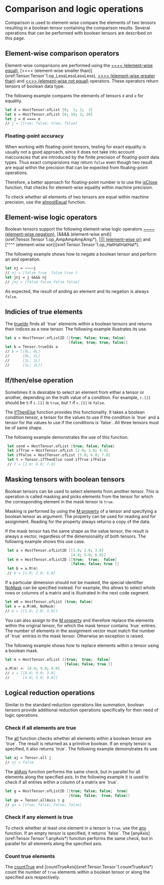 # Comparison and logic operations

Comparison is used to element-wise compare the elements of two tensors resulting in a boolean tensor containing the comparison results.
Several operations that can be performed with boolean tensors are described on this page.

## Element-wise comparison operators
Element-wise comparisons are performed using the [==== (element-wise equal)](xref:Tensor.Tensor`1.op_EqualsEqualsEqualsEquals*), [<<<< (element-wise smaller than)](xref:Tensor.Tensor`1.op_LessLessLessLess), [>>>> (element-wise greater than)](xref:op_GreaterGreaterGreaterGreater) and [<<>> (element-wise not equal)](xref:op_LessLessGreaterGreater) operators.
These operators return tensors of boolean data type.

The following example compares the elements of tensors `d` and `e` for equality.
```fsharp
let d = HostTensor.ofList [0;  1; 2;  3]
let e = HostTensor.ofList [0; 10; 2; 30]
let j = d ==== e
// j = [true; false; true; false]
```

### Floating-point accuracy
When working with floating-point tensors, testing for exact equality is usually not a good approach, since it does not take into account inaccuracies that are introduced by the finite precision of floating-point data types.
Thus exact comparisions may return `false` even though two result are equal within the precision that can be expected from floating-point operations.

Therefore, a better approach for floating-point number is to use the [isClose](xref:Tensor.Tensor`1.isClose*) function, that checks for element-wise equality within machine precision.

To check whether all elements of two tensors are equal within machine precision, use the [almostEqual](xref:Tensor.Tensor`1.almostEqual*) function.


## Element-wise logic operators
Boolean tensors support the following element-wise logic operators [~~~~ (element-wise negation)](xref:Tensor.Tensor`1.op_TwiddleTwiddleTwiddleTwiddle*), [&&&& (element-wise and)](xref:Tensor.Tensor`1.op_AmpAmpAmpAmp*),  [|||| (element-wise or)](xref:Tensor.Tensor`1.op_BarBarBarBar*) and [^^^^ (element-wise xor)](xref:Tensor.Tensor`1.op_HatHatHatHat*).

The following example shows how to negate a boolean tensor and perform an and operation.

```fsharp
let nj = ~~~~j
// nj = [false true  false true ]
let jnj = j &&&& nj
// jnj = [false false false false]
```

As expected, the result of anding an element and its negation is always `false`.

## Indicies of true elements
The [trueIdx](xref:Tensor.Tensor`1.trueIdx*) finds all `true` elements within a boolean tensors and returns their indices as a new tensor.
The following example illustrates its use.

```fsharp
let a = HostTensor.ofList2D [[true; false; true; false]
                             [false; true; true; false]]
let b = Tensor.trueIdx a
// b = [[0L; 0L]
//      [0L; 2L]
//      [1L; 1L]
//      [1L; 2L]]
```

## If/then/else operation
Sometimes it is desirable to select an element from either a tensor or another, depending on the truth value of a condition.
For example, `r.[1]` should be `5` if `c.[1]` is `true`, but `7` if `c.[1]` is `false`.

The [ifThenElse](xref:Tensor.Tensor`1.ifThenElse) function provides this functionality.
It takes a boolean condition tensor, a tensor for the values to use if the condition is `true` and a tensor for the values to use if the conditions is `false`.
All three tensors must be of same shape.

The following example demonstrates the use of this function.

```fsharp
 let cond = HostTensor.ofList [true; false; false]
 let ifTrue = HostTensor.ofList [2.0; 3.0; 4.0]
 let ifFalse = HostTensor.ofList [5.0; 6.0; 7.0]
 let t = Tensor.ifThenElse cond ifTrue ifFalse
 // t = [2.0; 6.0; 7.0]
```

## Masking tensors with boolean tensors
Boolean tensors can be used to select elements from another tensor.
This is operation is called masking and picks elements from the tensor for which the corresponding element in the mask tensor is `true`.

Masking is performed by using the [M property](xref:Tensor.Tensor`1.M*) of a tensor and specifying a boolean tensor as argument.
The property can be used for reading and for assignment.
Reading for the property always returns a copy of the data.

If the mask tensor has the same shape as the value tensor, the result is always a vector, regardless of the dimensionality of both tensors.
The following example shows this use case.

```fsharp
 let a = HostTensor.ofList2D [[1.0; 2.0; 3.0]
                              [4.0; 5.0; 6.0]]
 let m = HostTensor.ofList2D [[true;  true;  false]
                              [false; false; true ]]
 let b = a.M(m)
 // b = [1.0; 2.0; 6.0]
```

If a particular dimension should not be masked, the special identifier [NoMask](xref:Tensor.TensorVal.NoMask) can be specified instead.
For example, this allows to select whole rows or columns of a matrix and is illustrated in the next code segment.

```fsharp
let m0 = HostTensor.ofList [true; false]
let e = a.M(m0, NoMask)
// e = [[1.0; 2.0; 3.0]]
```

You can also assign to the [M property](xref:Tensor.Tensor`1.M*) and therefore replace the elements within the original tensor, for which the mask tensor contains `true` entries.
The number of elements in the assignment vector must match the number of `true` entries in the mask tensor.
Otherwise an exception is raised.

The following example shows how to replace elements within a tensor using a boolean mask.

```fsharp
let m = HostTensor.ofList [[true;  true;  false]
                           [false; false; true ]]
a.M(m) <- [8.0; 9.0; 0.0]
// a = [[8.0; 9.0; 3.0]
//      [4.0; 5.0; 0.0]]
```

## Logical reduction operations
Similar to the standard reduction operations like summation, boolean tensors provide additional reduction operations specifically for then need of logic operations.

### Check if all elements are true
The [all](xref:Tensor.Tensor`1.all*) function checks whether all elements within a boolean tensor are `true`.
The result is returned as a primitive boolean.
If an empty tensor is specified, it also returns `true`.
The following example demonstrates its use.

```fsharp
let aj = Tensor.all j
// aj = false
```

The [allAxis](xref:Tensor.Tensor`1.allAxis*) function performs the same check, but in parallel for all elements along the specified axis.
In the following example it is used to check if all entries within a column of a matrix are `true`.

```fsharp
let g = HostTensor.ofList2D [[true; false; false;  true]
                             [true; false;  true; false]]
let ga = Tensor.allAxis 0 g
// ga = [true; false; false; false]
```

### Check if any element is true
To check whether at least one element in a tensor is `true`, use the [any](xref:Tensor.Tensor`1.any*) function.
If an empty tensor is specified, it returns `false`.
The [anyAxis](xref:Tensor.Tensor`1.anyAxis*) function performs the same check, but in parallel for all elements along the specified axis.

### Count true elements
The [countTrue](xref:Tensor.Tensor`1.countTrue*) and [countTrueAxis](xref:Tensor.Tensor`1.countTrueAxis*) count the number of `true` elements within a boolean tensor or along the specified axis respectively.

